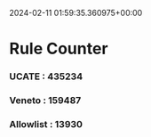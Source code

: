 2024-02-11 01:59:35.360975+00:00
# Rule Counter 
 ### UCATE : 435234

 ### Veneto : 159487

 ### Allowlist : 13930